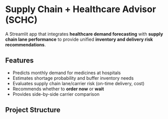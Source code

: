 # Supply Chain + Healthcare Advisor (SCHC)

A Streamlit app that integrates **healthcare demand forecasting** with **supply chain lane performance** to provide unified **inventory and delivery risk recommendations**.

## Features
- Predicts monthly demand for medicines at hospitals  
- Estimates shortage probability and buffer inventory needs  
- Evaluates supply chain lane/carrier risk (on-time delivery, cost)  
- Recommends whether to **order now** or **wait**  
- Provides side-by-side carrier comparison  

## Project Structure
